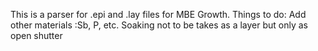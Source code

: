 This is a parser for .epi and .lay files for MBE Growth.
Things to do:
Add other materials :Sb, P, etc.
Soaking not to be takes as a layer but only as open shutter
